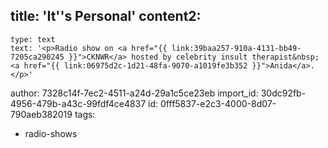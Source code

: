 title: 'It''s Personal'
content2:
  -
    type: text
    text: '<p>Radio show on <a href="{{ link:39baa257-910a-4131-bb49-7205ca290245 }}">CKNWR</a> hosted by celebrity insult therapist&nbsp;<a href="{{ link:06975d2c-1d21-48fa-9070-a1019fe3b352 }}">Anida</a>.</p>'
author: 7328c14f-7ec2-4511-a24d-29a1c5ce23eb
import_id: 30dc92fb-4956-479b-a43c-99fdf4ce4837
id: 0fff5837-e2c3-4000-8d07-790aeb382019
tags:
  - radio-shows
